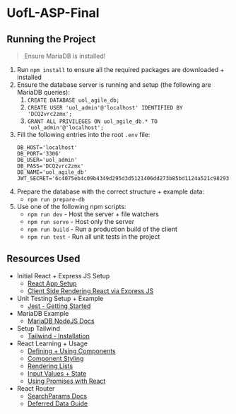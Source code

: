 # UofL-ASP-Final

## Running the Project

> Ensure MariaDB is installed!

1. Run `npm install` to ensure all the required packages are downloaded + installed
2. Ensure the database server is running and setup (the following are MariaDB queries):
   1. `CREATE DATABASE uol_agile_db;`
   2. `CREATE USER 'uol_admin'@'localhost' IDENTIFIED BY 'DCQ2vrc2zmx';`
   3. `GRANT ALL PRIVILEGES ON uol_agile_db.* TO 'uol_admin'@'localhost';`
3. Fill the following entries into the root `.env` file:
   ```
   DB_HOST='localhost'
   DB_PORT='3306'
   DB_USER='uol_admin'
   DB_PASS='DCQ2vrc2zmx'
   DB_NAME='uol_agile_db'
   JWT_SECRET='6c4075eb4c09b4349d295d3d5121406dd273b85bd1124a521c98293bf12ef9a0'
   ```
4. Prepare the database with the correct structure + example data:
   - `npm run prepare-db`
5. Use one of the following npm scripts:
   - `npm run dev` - Host the server + file watchers
   - `npm run serve` - Host only the server
   - `npm run build` - Run a production build of the client
   - `npm run test` - Run all unit tests in the project

## Resources Used

- Initial React + Express JS Setup
  - [React App Setup](https://medium.com/swlh/back-to-basics-how-to-set-up-a-react-app-from-scratch-2020-134908e17490)
  - [Client Side Rendering React via Express JS](https://javascript.plainenglish.io/back-to-basics-client-side-rendering-a-react-app-using-express-js-c828e3664b88)
- Unit Testing Setup + Example
  - [Jest - Getting Started](https://jestjs.io/docs/getting-started)
- MariaDB Example
  - [MariaDB NodeJS Docs](https://github.com/mariadb-corporation/mariadb-connector-nodejs/blob/master/documentation/promise-api.md)
- Setup Tailwind
  - [Tailwind - Installation](https://tailwindcss.com/docs/installation)
- React Learning + Usage
  - [Defining + Using Components](https://www.react.express/react/components)
  - [Component Styling](https://www.react.express/react/styling/css_and_class_names)
  - [Rendering Lists](https://react.dev/learn/rendering-lists)
  - [Input Values + State](https://react.dev/reference/react-dom/components/input#providing-an-initial-value-for-an-input)
  - [Using Promises with React](https://upmostly.com/tutorials/how-to-handle-promises-in-react)
- React Router
  - [SearchParams Docs](https://reactrouter.com/en/main/hooks/use-search-params#usesearchparams)
  - [Deferred Data Guide](https://reactrouter.com/en/main/guides/deferred)

